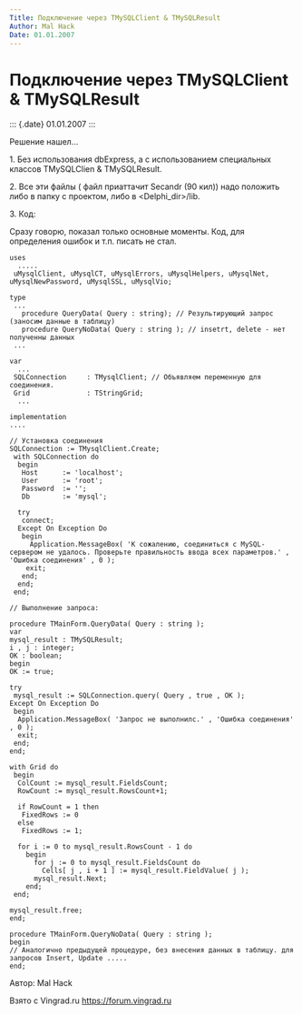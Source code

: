 ```yaml
---
Title: Подключение через TMySQLClient & TMySQLResult
Author: Mal Hack
Date: 01.01.2007
---
```



Подключение через TMySQLClient & TMySQLResult
=============================================

::: {.date}
01.01.2007
:::

Решение нашел...

1\. Без использования dbExpress, а с использованием специальных классов
TMySQLClien & TMySQLResult.

2\. Все эти файлы ( файл приаттачит Secandr (90 кил)) надо положить либо
в папку с проектом, либо в \<Delphi\_dir\>/lib.

3\. Код:

Сразу говорю, показал только основные моменты. Код, для определения
ошибок и т.п. писать не стал.

    uses
      .....
     uMysqlClient, uMysqlCT, uMysqlErrors, uMysqlHelpers, uMysqlNet, uMysqlNewPassword, uMysqlSSL, uMysqlVio;
     
    type
     ...
       procedure QueryData( Query : string); // Результирующий запрос (заносим данные в таблицу)
       procedure QueryNoData( Query : string ); // insetrt, delete - нет полученны данных 
     ...
     
    var
      ...
     SQLConnection     : TMysqlClient; // Объявляем переменную для соединения.
     Grid              : TStringGrid;
      ...
     
    implementation
    ....
     
    // Установка соединения
    SQLConnection := TMysqlClient.Create;
     with SQLConnection do
      begin
       Host      := 'localhost';
       User      := 'root';
       Password  := '';
       Db        := 'mysql';
     
      try
       connect;
      Except On Exception Do
       begin
         Application.MessageBox( 'К сожалению, соединиться с MySQL-сервером не удалось. Проверьте правильность ввода всех параметров.' , 'Ошибка соединения' , 0 );
        exit;
       end;
      end;
     end;
     
    // Выполнение запроса:
     
    procedure TMainForm.QueryData( Query : string );
    var
    mysql_result : TMySQLResult;
    i , j : integer;
    OK : boolean;
    begin
    OK := true;
     
    try
     mysql_result := SQLConnection.query( Query , true , OK );
    Except On Exception Do
     begin
      Application.MessageBox( 'Запрос не выполнилс.' , 'Ошибка соединения' , 0 );
      exit;
     end;
    end;
     
    with Grid do 
     begin
      ColCount := mysql_result.FieldsCount;
      RowCount := mysql_result.RowsCount+1;
     
      if RowCount = 1 then
       FixedRows := 0
      else
       FixedRows := 1;
     
      for i := 0 to mysql_result.RowsCount - 1 do
        begin
          for j := 0 to mysql_result.FieldsCount do
            Cells[ j , i + 1 ] := mysql_result.FieldValue( j );
          mysql_result.Next;
        end;
     end;
     
    mysql_result.free;
    end;
     
    procedure TMainForm.QueryNoData( Query : string );
    begin
    // Аналогично предыдущей процедуре, без внесения данных в таблицу. для запросов Insert, Update .....
    end;

Автор: Mal Hack

Взято с Vingrad.ru <https://forum.vingrad.ru>
